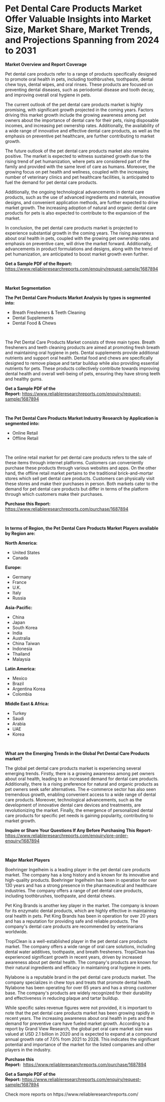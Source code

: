 <p><h1>Pet Dental Care Products Market Offer Valuable Insights into Market Size, Market Share, Market Trends, and Projections Spanning from 2024 to 2031</h1></p><p><strong>Market Overview and Report Coverage</strong></p>
<p><p>Pet dental care products refer to a range of products specifically designed to promote oral health in pets, including toothbrushes, toothpaste, dental chew toys, dental wipes, and oral rinses. These products are focused on preventing dental diseases, such as periodontal disease and tooth decay, and improving overall oral hygiene in pets.</p><p>The current outlook of the pet dental care products market is highly promising, with significant growth projected in the coming years. Factors driving this market growth include the growing awareness among pet owners about the importance of dental care for their pets, rising disposable incomes, and increasing pet ownership rates. Additionally, the availability of a wide range of innovative and effective dental care products, as well as the emphasis on preventive pet healthcare, are further contributing to market growth.</p><p>The future outlook of the pet dental care products market also remains positive. The market is expected to witness sustained growth due to the rising trend of pet humanization, where pets are considered part of the family and provided with the same level of care as humans. Moreover, the growing focus on pet health and wellness, coupled with the increasing number of veterinary clinics and pet healthcare facilities, is anticipated to fuel the demand for pet dental care products.</p><p>Additionally, the ongoing technological advancements in dental care products, such as the use of advanced ingredients and materials, innovative designs, and convenient application methods, are further expected to drive market growth. The increasing adoption of natural and organic dental care products for pets is also expected to contribute to the expansion of the market.</p><p>In conclusion, the pet dental care products market is projected to experience substantial growth in the coming years. The rising awareness about oral health in pets, coupled with the growing pet ownership rates and emphasis on preventive care, will drive the market forward. Additionally, advancements in product formulations and designs, along with the trend of pet humanization, are anticipated to boost market growth even further.</p></p>
<p><strong>Get a Sample PDF of the Report:</strong> <a href="https://www.reliableresearchreports.com/enquiry/request-sample/1687894">https://www.reliableresearchreports.com/enquiry/request-sample/1687894</a></p>
<p>&nbsp;</p>
<p><strong>Market Segmentation</strong></p>
<p><strong>The Pet Dental Care Products Market Analysis by types is segmented into:</strong></p>
<p><ul><li>Breath Fresheners & Teeth Cleaning</li><li>Dental Supplements</li><li>Dental Food & Chews</li></ul></p>
<p>&nbsp;</p>
<p><p>The Pet Dental Care Products Market consists of three main types. Breath fresheners and teeth cleaning products are aimed at promoting fresh breath and maintaining oral hygiene in pets. Dental supplements provide additional nutrients and support oral health. Dental food and chews are specifically designed to remove plaque and tartar buildup while also providing essential nutrients for pets. These products collectively contribute towards improving dental health and overall well-being of pets, ensuring they have strong teeth and healthy gums.</p></p>
<p><strong>Get a Sample PDF of the Report:</strong>&nbsp;<a href="https://www.reliableresearchreports.com/enquiry/request-sample/1687894">https://www.reliableresearchreports.com/enquiry/request-sample/1687894</a></p>
<p>&nbsp;</p>
<p><strong>The Pet Dental Care Products Market Industry Research by Application is segmented into:</strong></p>
<p><ul><li>Online Retail</li><li>Offline Retail</li></ul></p>
<p>&nbsp;</p>
<p><p>The online retail market for pet dental care products refers to the sale of these items through internet platforms. Customers can conveniently purchase these products through various websites and apps. On the other hand, the offline retail market pertains to the traditional brick-and-mortar stores which sell pet dental care products. Customers can physically visit these stores and make their purchases in person. Both markets cater to the demand for pet dental care products but differ in terms of the platform through which customers make their purchases.</p></p>
<p><strong>Purchase this Report:</strong>&nbsp; <a href="https://www.reliableresearchreports.com/purchase/1687894">https://www.reliableresearchreports.com/purchase/1687894</a></p>
<p>&nbsp;</p>
<p><strong>In terms of Region, the Pet Dental Care Products Market Players available by Region are:</strong></p>
<p>
    <p> <strong> North America: </strong>
        <ul>
            <li>United States</li>
            <li>Canada</li>
        </ul>
        </p> 
    <p> <strong> Europe: </strong>
        <ul>
            <li>Germany</li>
            <li>France</li>
            <li>U.K.</li>
            <li>Italy</li>
            <li>Russia</li>
        </ul>
        </p> 
    <p> <strong> Asia-Pacific: </strong>
        <ul>
            <li>China</li>
            <li>Japan</li>
            <li>South Korea</li>
            <li>India</li>
            <li>Australia</li>
            <li>China Taiwan</li>
            <li>Indonesia</li>
            <li>Thailand</li>
            <li>Malaysia</li>
        </ul>
        </p> 
    <p> <strong> Latin America: </strong>
        <ul>
            <li>Mexico</li>
            <li>Brazil</li>
            <li>Argentina Korea</li>
            <li>Colombia</li>
        </ul>
        </p> 
    <p> <strong> Middle East & Africa: </strong>
        <ul>
            <li>Turkey</li>
            <li>Saudi</li>
            <li>Arabia</li>
            <li>UAE</li>
            <li>Korea</li>
        </ul>
    </p>
    </p>
<p>&nbsp;</p>
<p><strong>What are the Emerging Trends in the Global Pet Dental Care Products market?</strong></p>
<p><p>The global pet dental care products market is experiencing several emerging trends. Firstly, there is a growing awareness among pet owners about oral health, leading to an increased demand for dental care products. Additionally, there is a rising preference for natural and organic products as pet owners seek safer alternatives. The e-commerce sector has also seen tremendous growth, enabling convenient access to a wide range of dental care products. Moreover, technological advancements, such as the development of innovative dental care devices and treatments, are revolutionizing the market. Finally, the emergence of personalized dental care products for specific pet needs is gaining popularity, contributing to market growth.</p></p>
<p><strong>Inquire or Share Your Questions If Any Before Purchasing This Report</strong>- <a href="https://www.reliableresearchreports.com/enquiry/pre-order-enquiry/1687894">https://www.reliableresearchreports.com/enquiry/pre-order-enquiry/1687894</a></p>
<p>&nbsp;</p>
<p><strong>Major Market Players</strong></p>
<p><p>Boehringer Ingelheim is a leading player in the pet dental care products market. The company has a long history and is known for its innovative and high-quality products. Boehringer Ingelheim has been in operation for over 130 years and has a strong presence in the pharmaceutical and healthcare industries. The company offers a range of pet dental care products, including toothbrushes, toothpaste, and dental chews.</p><p>Pet King Brands is another key player in the market. The company is known for its enzymatic dental products, which are highly effective in maintaining oral health in pets. Pet King Brands has been in operation for over 20 years and has a reputation for providing safe and reliable products. The company's dental care products are recommended by veterinarians worldwide.</p><p>TropiClean is a well-established player in the pet dental care products market. The company offers a wide range of oral care solutions, including dental water additives, toothpaste, and breath fresheners. TropiClean has experienced significant growth in recent years, driven by increased awareness about pet dental health. The company's products are known for their natural ingredients and efficacy in maintaining oral hygiene in pets.</p><p>Nylabone is a reputable brand in the pet dental care products market. The company specializes in chew toys and treats that promote dental health. Nylabone has been operating for over 65 years and has a strong customer base. The company's products are widely recognized for their durability and effectiveness in reducing plaque and tartar buildup.</p><p>While specific sales revenue figures were not provided, it is important to note that the pet dental care products market has been growing rapidly in recent years. The increasing awareness about oral health in pets and the demand for preventive care have fueled market growth. According to a report by Grand View Research, the global pet oral care market size was valued at USD 2.1 billion in 2020 and is expected to expand at a compound annual growth rate of 7.0% from 2021 to 2028. This indicates the significant potential and importance of the market for the listed companies and other players in the industry.</p></p>
<p><strong>Purchase this Report:</strong>&nbsp;&nbsp;<a href="https://www.reliableresearchreports.com/purchase/1687894">https://www.reliableresearchreports.com/purchase/1687894</a></p>
<p></p>
<p><strong>Get a Sample PDF of the Report:</strong>&nbsp;<a href="https://www.reliableresearchreports.com/enquiry/request-sample/1687894">https://www.reliableresearchreports.com/enquiry/request-sample/1687894</a></p>
<p>Check more reports on https://www.reliableresearchreports.com/</p>